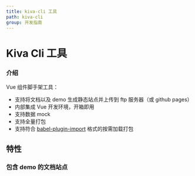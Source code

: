```yaml
---
title: kiva-cli 工具
path: kiva-cli
group: 开发指南
---
```


# Kiva Cli 工具

### 介绍

Vue 组件脚手架工具：
- 支持将文档以及 demo 生成静态站点并上传到 ftp 服务器（或 github pages）
- 内部集成 Vue 开发环境，开箱即用
- 支持数据 mock
- 支持全量打包
- 支持符合 [babel-plugin-import](https://github.com/ant-design/babel-plugin-import) 格式的按需加载打包

## 特性

### 包含 demo 的文档站点
